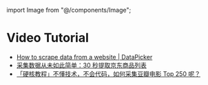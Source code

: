 import Image from "@/components/Image";

# Video Tutorial

- [How to scrape data from a website | DataPicker](https://youtu.be/mms799dGrmM)
- [采集数据从未如此简单：30 秒提取京东商品列表](https://youtu.be/7-AWRUsOOmY)
- [「硬核教程」不懂技术，不会代码，如何采集豆瓣电影 Top 250 呢？](https://youtu.be/yEMhkbW9fHA)
